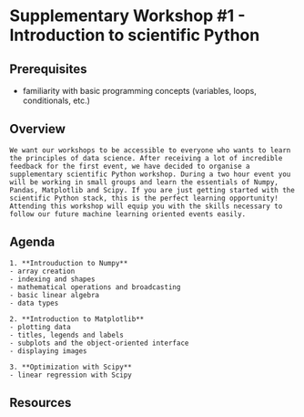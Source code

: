 # Supplementary Workshop #1 - Introduction to scientific Python

## Prerequisites
- familiarity with basic programming concepts (variables, loops, conditionals, etc.)

## Overview
    We want our workshops to be accessible to everyone who wants to learn the principles of data science. After receiving a lot of incredible feedback for the first event, we have decided to organise a supplementary scientific Python workshop. During a two hour event you will be working in small groups and learn the essentials of Numpy, Pandas, Matplotlib and Scipy. If you are just getting started with the scientific Python stack, this is the perfect learning opportunity! Attending this workshop will equip you with the skills necessary to follow our future machine learning oriented events easily.

## Agenda
    1. **Introuduction to Numpy**
    - array creation
    - indexing and shapes
    - mathematical operations and broadcasting
    - basic linear algebra
    - data types

    2. **Introduction to Matplotlib**
    - plotting data
    - titles, legends and labels
    - subplots and the object-oriented interface
    - displaying images

    3. **Optimization with Scipy**
    - linear regression with Scipy

## Resources

